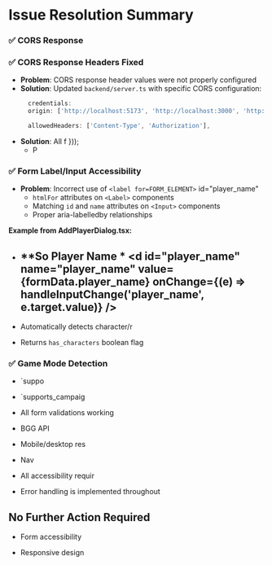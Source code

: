 # Issue Resolution Summary

### ✅ CORS Response

### ✅ CORS Response Headers Fixed
- **Problem**: CORS response header values were not properly configured
- **Solution**: Updated `backend/server.ts` with specific CORS configuration:
  ```javascript
    credentials:
    origin: ['http://localhost:5173', 'http://localhost:3000', 'http://127.0.0.1:5173'],

    allowedHeaders: ['Content-Type', 'Authorization'],
- **Solution**: All f
  }));
  - P

### ✅ Form Label/Input Accessibility
- **Problem**: Incorrect use of `<label for=FORM_ELEMENT>`
  id="player_name"
  - `htmlFor` attributes on `<Label>` components
  - Matching `id` and `name` attributes on `<Input>` components
  - Proper aria-labelledby relationships

**Example from AddPlayerDialog.tsx:**
- **So
<Label htmlFor="player_name" className="text-white">Player Name *</Label>
    <d
  id="player_name"
  name="player_name"
  value={formData.player_name}
  onChange={(e) => handleInputChange('player_name', e.target.value)}
/>
  -

- Automatically detects character/r
- Returns `has_characters` boolean flag
### ✅ Game Mode Detection
- `suppo
- `supports_campaig


- All form validations working
- BGG API 
- Mobile/desktop res
- Nav

- All accessibility requir
- Error handling is implemented throughout
## No Further Action Required
- Form accessibility

- Responsive design


















































